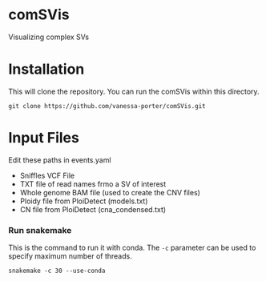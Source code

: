 
# comSVis
Visualizing complex SVs 

# Installation
This will clone the repository. You can run the comSVis within this directory.
```
git clone https://github.com/vanessa-porter/comSVis.git
```

# Input Files
Edit these paths in events.yaml
- Sniffles VCF File
- TXT file of read names frmo a SV of interest
- Whole genome BAM file (used to create the CNV files)
- Ploidy file from PloiDetect (models.txt)
- CN file from PloiDetect (cna_condensed.txt)

### **Run snakemake**
This is the command to run it with conda. The `-c` parameter can be used to specify maximum number of threads. 

```
snakemake -c 30 --use-conda 
```

